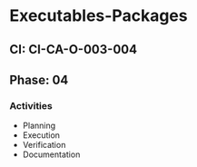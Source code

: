 # Executables-Packages

## CI: CI-CA-O-003-004
## Phase: 04

### Activities
- Planning
- Execution
- Verification
- Documentation
